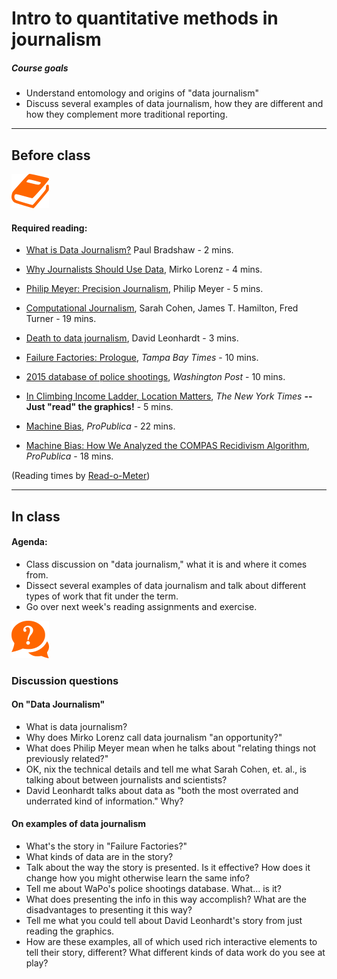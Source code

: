 # Intro to quantitative methods in journalism


##### Course goals
- Understand entomology and origins of "data journalism"
- Discuss several examples of data journalism, how they are different and how they complement more traditional reporting.

---
## Before class
![](/assets/book.png)

#### Required reading:

- [What is Data Journalism?](http://datajournalismhandbook.org/1.0/en/introduction_0.html) Paul Bradshaw - 2 mins.

- [Why Journalists Should Use Data](http://datajournalismhandbook.org/1.0/en/introduction_1.html), Mirko Lorenz - 4 mins.

- [Philip Meyer: Precision Journalism](https://www.youtube.com/watch?v=FbYR78vyhw0&feature=youtu.be&t=1m28s), Philip Meyer - 5 mins.

- [Computational Journalism](http://cacm.acm.org/magazines/2011/10/131400-computational-journalism/fulltext), Sarah Cohen, James T. Hamilton, Fred Turner - 19 mins.

- [Death to data journalism](https://www.nytimes.com/2015/06/20/upshot/death-to-data-journalism.html), David Leonhardt - 3 mins.

- [Failure Factories: Prologue](http://www.tampabay.com/projects/2015/investigations/pinellas-failure-factories/chart-failing-black-students/), _Tampa Bay Times_ - 10 mins.

- [2015 database of police shootings](https://www.washingtonpost.com/graphics/national/police-shootings/), _Washington Post_ - 10 mins.

- [In Climbing Income Ladder, Location Matters](http://www.nytimes.com/2013/07/22/business/in-climbing-income-ladder-location-matters.html?pagewanted=all&_r=0), _The New York Times_ **-- Just "read" the graphics!** - 5 mins.

- [Machine Bias](https://www.propublica.org/article/machine-bias-risk-assessments-in-criminal-sentencing), _ProPublica_ - 22 mins.

- [Machine Bias: How We Analyzed the COMPAS Recidivism Algorithm](https://www.propublica.org/article/how-we-analyzed-the-compas-recidivism-algorithm), _ProPublica_ - 18 mins.

(Reading times by [Read-o-Meter](http://niram.org/read/))

---

## In class

#### Agenda:
- Class discussion on "data journalism," what it is and where it comes from.
- Dissect several examples of data journalism and talk about different types of work that fit under the term.
- Go over next week's reading assignments and exercise.


![](/assets/discussion.png)

### Discussion questions

#### On "Data Journalism"

- What is data journalism?
- Why does Mirko Lorenz call data journalism "an opportunity?"
- What does Philip Meyer mean when he talks about "relating things not previously related?"
- OK, nix the technical details and tell me what Sarah Cohen, et. al., is talking about between journalists and scientists? 
- David Leonhardt talks about data as "both the most overrated and underrated kind of information." Why?

#### On examples of data journalism

- What's the story in "Failure Factories?"
- What kinds of data are in the story?
- Talk about the way the story is presented. Is it effective? How does it change how you might otherwise learn the same info?
- Tell me about WaPo's police shootings database. What... is it?
- What does presenting the info in this way accomplish? What are the disadvantages to presenting it this way?
- Tell me what you could tell about David Leonhardt's story from just reading the graphics.
- How are these examples, all of which used rich interactive elements to tell their story, different? What different kinds of data work do you see at play?